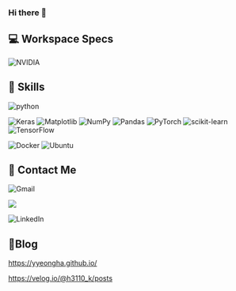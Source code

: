 ### Hi there 👋

## 💻 Workspace Specs

![NVIDIA](https://img.shields.io/badge/NVIDIA-GTX3060-76B900?style=for-the-badge&logo=nvidia&logoColor=white)


## 🔨 Skills

![python](https://img.shields.io/badge/Python-3776AB?style=for-the-badge&logo=python&logoColor=white)

![Keras](https://img.shields.io/badge/Keras-%23D00000.svg?style=for-the-badge&logo=Keras&logoColor=white)
![Matplotlib](https://img.shields.io/badge/Matplotlib-%23ffffff.svg?style=for-the-badge&logo=Matplotlib&logoColor=black)
![NumPy](https://img.shields.io/badge/numpy-%23013243.svg?style=for-the-badge&logo=numpy&logoColor=white)
![Pandas](https://img.shields.io/badge/pandas-%23150458.svg?style=for-the-badge&logo=pandas&logoColor=white)
![PyTorch](https://img.shields.io/badge/PyTorch-%23EE4C2C.svg?style=for-the-badge&logo=PyTorch&logoColor=white)
![scikit-learn](https://img.shields.io/badge/scikit--learn-%23F7931E.svg?style=for-the-badge&logo=scikit-learn&logoColor=white)
![TensorFlow](https://img.shields.io/badge/TensorFlow-%23FF6F00.svg?style=for-the-badge&logo=TensorFlow&logoColor=white)

![Docker](https://img.shields.io/badge/docker-%230db7ed.svg?style=for-the-badge&logo=docker&logoColor=white)
![Ubuntu](https://img.shields.io/badge/Ubuntu-E95420?style=for-the-badge&logo=ubuntu&logoColor=white)

## 🔗 Contact Me
![Gmail](https://img.shields.io/badge/Gmail-D14836?style=for-the-badge&logo=gmail&logoColor=white)

<a href="mailto:yha0719@gmail.com">
   <img src="https://img.shields.io/badge/Gmail-D14836?style=for-the-badge&logo=gmail&logoColor=white"/>
</a>


![LinkedIn](https://img.shields.io/badge/linkedin-%230077B5.svg?style=for-the-badge&logo=linkedin&logoColor=white)

## 📌Blog
https://yyeongha.github.io/

https://velog.io/@h3110_k/posts
